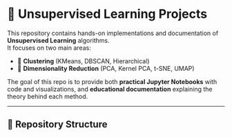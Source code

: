 # 🧩 Unsupervised Learning Projects

This repository contains hands-on implementations and documentation of **Unsupervised Learning** algorithms.  
It focuses on two main areas:  

- 🔹 **Clustering** (KMeans, DBSCAN, Hierarchical)  
- 🔹 **Dimensionality Reduction** (PCA, Kernel PCA, t-SNE, UMAP)  

The goal of this repo is to provide both **practical Jupyter Notebooks** with code and visualizations, and **educational documentation** explaining the theory behind each method.

---

## 📂 Repository Structure

